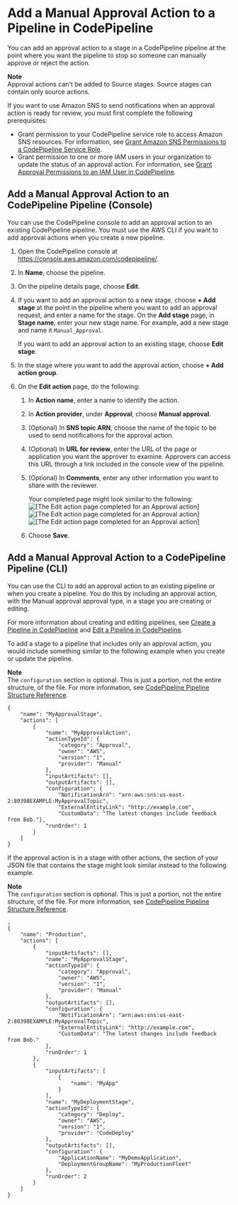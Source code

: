 # Add a Manual Approval Action to a Pipeline in CodePipeline<a name="approvals-action-add"></a>

You can add an approval action to a stage in a CodePipeline pipeline at the point where you want the pipeline to stop so someone can manually approve or reject the action\. 

**Note**  
Approval actions can't be added to Source stages\. Source stages can contain only source actions\. 

If you want to use Amazon SNS to send notifications when an approval action is ready for review, you must first complete the following prerequisites: 
+ Grant permission to your CodePipeline service role to access Amazon SNS resources\. For information, see [Grant Amazon SNS Permissions to a CodePipeline Service Role](approvals-service-role-permissions.md)\.
+ Grant permission to one or more IAM users in your organization to update the status of an approval action\. For information, see [Grant Approval Permissions to an IAM User in CodePipeline](approvals-iam-permissions.md)\.

## Add a Manual Approval Action to an CodePipeline Pipeline \(Console\)<a name="approvals-action-add-console"></a>

You can use the CodePipeline console to add an approval action to an existing CodePipeline pipeline\. You must use the AWS CLI if you want to add approval actions when you create a new pipeline\. 

1. Open the CodePipeline console at [https://console\.aws\.amazon\.com/codepipeline/](https://console.aws.amazon.com/codepipeline/)\.

1. In **Name**, choose the pipeline\.

1. On the pipeline details page, choose **Edit**\.

1. If you want to add an approval action to a new stage, choose **\+ Add stage** at the point in the pipeline where you want to add an approval request, and enter a name for the stage\. On the **Add stage** page, in **Stage name**, enter your new stage name\. For example, add a new stage and name it `Manual_Approval`\.

   If you want to add an approval action to an existing stage, choose **Edit stage**\. 

1. In the stage where you want to add the approval action, choose **\+ Add action group**\.

1. On the **Edit action** page, do the following:

   1. In **Action name**, enter a name to identify the action\.

   1. In **Action provider**, under **Approval**, choose **Manual approval**\.

   1. \(Optional\) In **SNS topic ARN**, choose the name of the topic to be used to send notifications for the approval action\.

   1. \(Optional\) In **URL for review**, enter the URL of the page or application you want the approver to examine\. Approvers can access this URL through a link included in the console view of the pipeline\. 

   1. \(Optional\) In **Comments**, enter any other information you want to share with the reviewer\.

      Your completed page might look similar to the following:  
![\[The Edit action page completed for an Approval action\]](http://docs.aws.amazon.com/codepipeline/latest/userguide/images/pipeline-add-action-manual-approval-pol.png)![\[The Edit action page completed for an Approval action\]](http://docs.aws.amazon.com/codepipeline/latest/userguide/)![\[The Edit action page completed for an Approval action\]](http://docs.aws.amazon.com/codepipeline/latest/userguide/)

   1. Choose **Save**\.

## Add a Manual Approval Action to a CodePipeline Pipeline \(CLI\)<a name="approvals-action-add-cli"></a>

You can use the CLI to add an approval action to an existing pipeline or when you create a pipeline\. You do this by including an approval action, with the Manual approval approval type, in a stage you are creating or editing\. 

For more information about creating and editing pipelines, see [Create a Pipeline in CodePipeline](pipelines-create.md) and [Edit a Pipeline in CodePipeline](pipelines-edit.md)\.

To add a stage to a pipeline that includes only an approval action, you would include something similar to the following example when you create or update the pipeline\. 

**Note**  
The `configuration` section is optional\. This is just a portion, not the entire structure, of the file\. For more information, see [CodePipeline Pipeline Structure Reference](reference-pipeline-structure.md)\.

```
{
    "name": "MyApprovalStage",
    "actions": [
        {
            "name": "MyApprovalAction",
            "actionTypeId": {
                "category": "Approval",
                "owner": "AWS",
                "version": "1",
                "provider": "Manual"
            },
            "inputArtifacts": [],
            "outputArtifacts": [],
            "configuration": {
                "NotificationArn": "arn:aws:sns:us-east-2:80398EXAMPLE:MyApprovalTopic",
                "ExternalEntityLink": "http://example.com",
                "CustomData": "The latest changes include feedback from Bob."},
            "runOrder": 1
        }
    ]
}
```

If the approval action is in a stage with other actions, the section of your JSON file that contains the stage might look similar instead to the following example\.

**Note**  
The `configuration` section is optional\. This is just a portion, not the entire structure, of the file\. For more information, see [CodePipeline Pipeline Structure Reference](reference-pipeline-structure.md)\.

```
,
{
    "name": "Production",
    "actions": [
        {
            "inputArtifacts": [],
            "name": "MyApprovalStage",
            "actionTypeId": {
                "category": "Approval",
                "owner": "AWS",
                "version": "1",
                "provider": "Manual"
            },
            "outputArtifacts": [],
            "configuration": {
                "NotificationArn": "arn:aws:sns:us-east-2:80398EXAMPLE:MyApprovalTopic",
                "ExternalEntityLink": "http://example.com",
                "CustomData": "The latest changes include feedback from Bob."
            },
            "runOrder": 1
        },
        {
            "inputArtifacts": [
                {
                    "name": "MyApp"
                }
            ],
            "name": "MyDeploymentStage",
            "actionTypeId": {
                "category": "Deploy",
                "owner": "AWS",
                "version": "1",
                "provider": "CodeDeploy"
            },
            "outputArtifacts": [],
            "configuration": {
                "ApplicationName": "MyDemoApplication",
                "DeploymentGroupName": "MyProductionFleet"
            },
            "runOrder": 2
        }
    ]
}
```